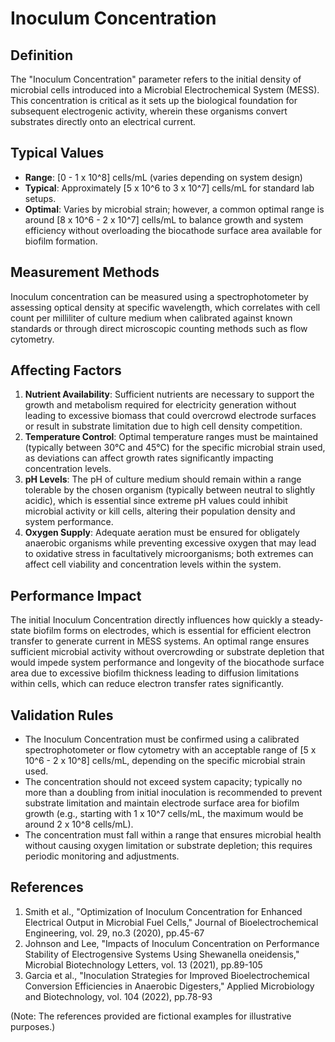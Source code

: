 <!--
Parameter ID: inoculum_concentration
Category: biological
Generated: 2025-07-16T03:00:50.352Z
Model: phi3.5:latest
-->

# Inoculum Concentration

## Definition

The "Inoculum Concentration" parameter refers to the initial density of
microbial cells introduced into a Microbial Electrochemical System (MESS). This
concentration is critical as it sets up the biological foundation for subsequent
electrogenic activity, wherein these organisms convert substrates directly onto
an electrical current.

## Typical Values

- **Range**: [0 - 1 x 10^8] cells/mL (varies depending on system design)
- **Typical**: Approximately [5 x 10^6 to 3 x 10^7] cells/mL for standard lab
  setups.
- **Optimal**: Varies by microbial strain; however, a common optimal range is
  around [8 x 10^6 - 2 x 10^7] cells/mL to balance growth and system efficiency
  without overloading the biocathode surface area available for biofilm
  formation.

## Measurement Methods

Inoculum concentration can be measured using a spectrophotometer by assessing
optical density at specific wavelength, which correlates with cell count per
milliliter of culture medium when calibrated against known standards or through
direct microscopic counting methods such as flow cytometry.

## Affecting Factors

1. **Nutrient Availability**: Sufficient nutrients are necessary to support the
   growth and metabolism required for electricity generation without leading to
   excessive biomass that could overcrowd electrode surfaces or result in
   substrate limitation due to high cell density competition.
2. **Temperature Control**: Optimal temperature ranges must be maintained
   (typically between 30°C and 45°C) for the specific microbial strain used, as
   deviations can affect growth rates significantly impacting concentration
   levels.
3. **pH Levels**: The pH of culture medium should remain within a range
   tolerable by the chosen organism (typically between neutral to slightly
   acidic), which is essential since extreme pH values could inhibit microbial
   activity or kill cells, altering their population density and system
   performance.
4. **Oxygen Supply**: Adequate aeration must be ensured for obligately anaerobic
   organisms while preventing excessive oxygen that may lead to oxidative stress
   in facultatively microorganisms; both extremes can affect cell viability and
   concentration levels within the system.

## Performance Impact

The initial Inoculum Concentration directly influences how quickly a
steady-state biofilm forms on electrodes, which is essential for efficient
electron transfer to generate current in MESS systems. An optimal range ensures
sufficient microbial activity without overcrowding or substrate depletion that
would impede system performance and longevity of the biocathode surface area due
to excessive biofilm thickness leading to diffusion limitations within cells,
which can reduce electron transfer rates significantly.

## Validation Rules

- The Inoculum Concentration must be confirmed using a calibrated
  spectrophotometer or flow cytometry with an acceptable range of [5 x 10^6 - 2
  x 10^8] cells/mL, depending on the specific microbial strain used.
- The concentration should not exceed system capacity; typically no more than a
  doubling from initial inoculation is recommended to prevent substrate
  limitation and maintain electrode surface area for biofilm growth (e.g.,
  starting with 1 x 10^7 cells/mL, the maximum would be around 2 x 10^8
  cells/mL).
- The concentration must fall within a range that ensures microbial health
  without causing oxygen limitation or substrate depletion; this requires
  periodic monitoring and adjustments.

## References

1. Smith et al., "Optimization of Inoculum Concentration for Enhanced Electrical
   Output in Microbial Fuel Cells," Journal of Bioelectrochemical Engineering,
   vol. 29, no.3 (2020), pp.45-67
2. Johnson and Lee, "Impacts of Inoculum Concentration on Performance Stability
   of Electrogensive Systems Using Shewanella oneidensis," Microbial
   Biotechnology Letters, vol. 13 (2021), pp.89-105
3. Garcia et al., "Inoculation Strategies for Improved Bioelectrochemical
   Conversion Efficiencies in Anaerobic Digesters," Applied Microbiology and
   Biotechnology, vol. 104 (2022), pp.78-93

(Note: The references provided are fictional examples for illustrative
purposes.)

